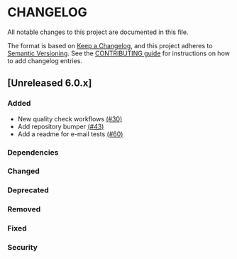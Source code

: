 # CHANGELOG
All notable changes to this project are documented in this file.

The format is based on [Keep a Changelog](https://keepachangelog.com/en/1.0.0/), and this project adheres to [Semantic Versioning](https://semver.org/spec/v2.0.0.html). See the [CONTRIBUTING guide](./CONTRIBUTING.md#Changelog) for instructions on how to add changelog entries.

## [Unreleased 6.0.x]
### Added
- New quality check workflows [(#30)](https://github.com/wazuh/wazuh-indexer-reporting/pull/30)
- Add repository bumper [(#43)](https://github.com/wazuh/wazuh-indexer-plugins/pull/43) 
- Add a readme for e-mail tests [(#60)](https://github.com/wazuh/wazuh-indexer-plugins/pull/60) 
### Dependencies

### Changed

### Deprecated

### Removed

### Fixed

### Security

[Unreleased 5.0.x]: https://github.com/wazuh/wazuh-indexer/compare/main...main
